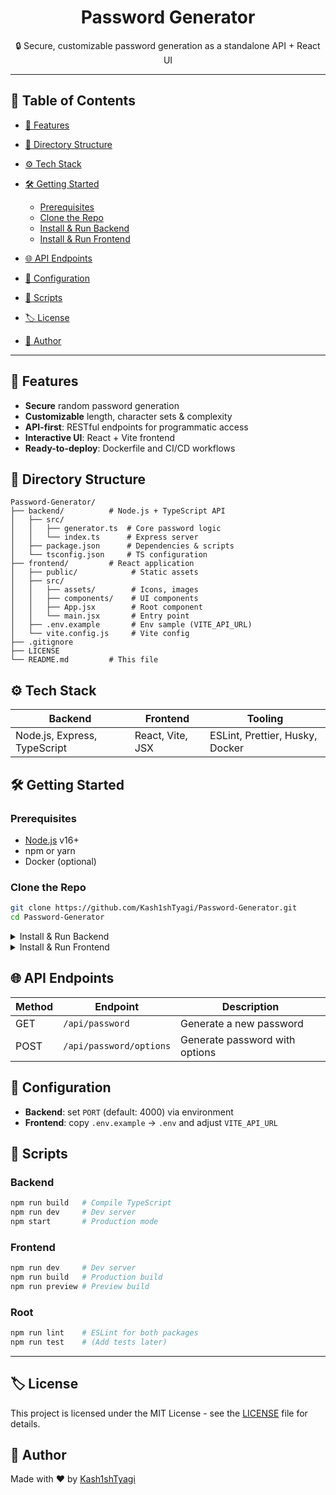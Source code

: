 <h1 align="center">Password Generator</h1>

<p align="center">🔒 Secure, customizable password generation as a standalone API + React UI</p>

---

## 📖 Table of Contents

* [🚀 Features](#-features)
* [📂 Directory Structure](#-directory-structure)
* [⚙️ Tech Stack](#️-tech-stack)
* [🛠️ Getting Started](#️-getting-started)

  * [Prerequisites](#prerequisites)
  * [Clone the Repo](#clone-the-repo)
  * [Install & Run Backend](#install--run-backend)
  * [Install & Run Frontend](#install--run-frontend)
* [🌐 API Endpoints](#-api-endpoints)
* [🔧 Configuration](#-configuration)
* [📜 Scripts](#-scripts)
* [🏷️ License](#️-license)
* [🤝 Author](#-author)

---

## 🚀 Features

* **Secure** random password generation
* **Customizable** length, character sets & complexity
* **API-first**: RESTful endpoints for programmatic access
* **Interactive UI**: React + Vite frontend
* **Ready-to-deploy**: Dockerfile and CI/CD workflows

## 📂 Directory Structure

```plaintext
Password-Generator/
├── backend/          # Node.js + TypeScript API
│   ├── src/
│   │   ├── generator.ts  # Core password logic
│   │   └── index.ts      # Express server
│   ├── package.json      # Dependencies & scripts
│   └── tsconfig.json     # TS configuration
├── frontend/         # React application
│   ├── public/            # Static assets
│   ├── src/
│   │   ├── assets/        # Icons, images
│   │   ├── components/    # UI components
│   │   ├── App.jsx        # Root component
│   │   └── main.jsx       # Entry point
│   ├── .env.example       # Env sample (VITE_API_URL)
│   └── vite.config.js     # Vite config
├── .gitignore
├── LICENSE
└── README.md         # This file
```

## ⚙️ Tech Stack

| Backend                      | Frontend         | Tooling                         |
| ---------------------------- | ---------------- | ------------------------------- |
| Node.js, Express, TypeScript | React, Vite, JSX | ESLint, Prettier, Husky, Docker |

## 🛠️ Getting Started

### Prerequisites

* [Node.js](https://nodejs.org/) v16+
* npm or yarn
* Docker (optional)

### Clone the Repo

```bash
git clone https://github.com/Kash1shTyagi/Password-Generator.git 
cd Password-Generator
```

<details>
<summary>Install & Run Backend</summary>

```bash
cd backend
npm install
npm run build   # Compile TS
npm start       # Launch server at http://localhost:4000
# or
npm run dev     # Watch mode with hot-reload
```

</details>

<details>
<summary>Install & Run Frontend</summary>

```bash
cd frontend
npm install
npm run dev     # Launch UI at http://localhost:5173
```

</details>

## 🌐 API Endpoints

| Method | Endpoint                | Description                    |
| ------ | ----------------------- | ------------------------------ |
| GET    | `/api/password`         | Generate a new password        |
| POST   | `/api/password/options` | Generate password with options |

## 🔧 Configuration

* **Backend**: set `PORT` (default: 4000) via environment
* **Frontend**: copy `.env.example` → `.env` and adjust `VITE_API_URL`

## 📜 Scripts

### Backend

```bash
npm run build   # Compile TypeScript
npm run dev     # Dev server
npm start       # Production mode
```

### Frontend

```bash
npm run dev     # Dev server
npm run build   # Production build
npm run preview # Preview build
```

### Root

```bash
npm run lint    # ESLint for both packages
npm run test    # (Add tests later)
```

---

## 🏷️ License

This project is licensed under the MIT License - see the [LICENSE](LICENSE) file for details.

## 🤝 Author

Made with ❤️ by [Kash1shTyagi](https://github.com/Kash1shTyagi)

